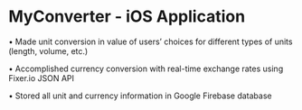 # MyConverter - iOS Application
•	Made unit conversion in value of users’ choices for different types of units (length, volume, etc.)

•	Accomplished currency conversion with real-time exchange rates using Fixer.io JSON API

•	Stored all unit and currency information in Google Firebase database
